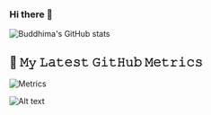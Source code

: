 ### Hi there 👋

<!--
**Buddhima-JD3/Buddhima-JD3** is a ✨ _special_ ✨ repository because its `README.md` (this file) appears on your GitHub profile.

Here are some ideas to get you started:

- 🔭 I’m currently working on ...
- 🌱 I’m currently learning ...
- 👯 I’m looking to collaborate on ...
- 🤔 I’m looking for help with ...
- 💬 Ask me about ...
- 📫 How to reach me: ...
- 😄 Pronouns: ...
- ⚡ Fun fact: ...
-->

![Buddhima's GitHub stats](https://github-readme-stats.vercel.app/api?username=Buddhima-JD3&show_icons=true&theme=chartreuse-dark)

## 🔔 𝙼𝚢 𝙻𝚊𝚝𝚎𝚜𝚝 𝙶𝚒𝚝𝙷𝚞𝚋 𝙼𝚎𝚝𝚛𝚒𝚌𝚜
![Metrics](https://metrics.lecoq.io/Buddhima-JD3?template=classic&config.timezone=Asia%2FColombo)

![Alt text](https://spotify-recently-played-readme.vercel.app/api?user=nwnjwgnzl3mhwzmg5fb4t2lst&count=3&width=475)


